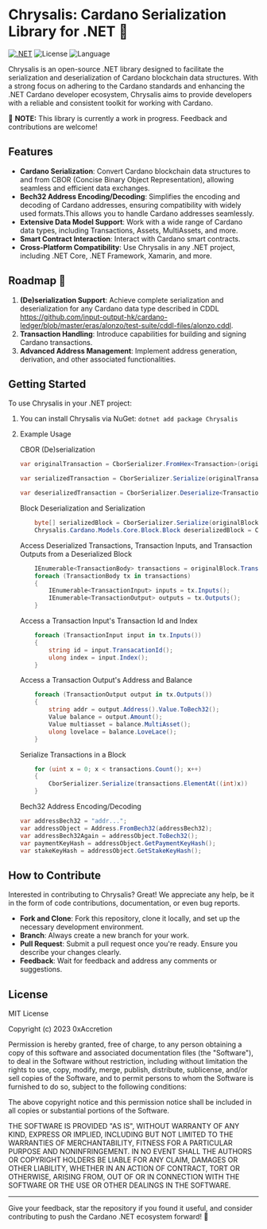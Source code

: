 # Chrysalis: Cardano Serialization Library for .NET 🦋

[![.NET](https://github.com/0xAccretion/Chrysalis/actions/workflows/dotnet.yml/badge.svg)](https://github.com/0xAccretion/Chrysalis/actions/workflows/dotnet.yml)
![License](https://img.shields.io/badge/license-MIT-blue.svg)
![Language](https://img.shields.io/github/languages/top/0xAccretion/Chrysalis.svg)


Chrysalis is an open-source .NET library designed to facilitate the serialization and deserialization of Cardano blockchain data structures. With a strong focus on adhering to the Cardano standards and enhancing the .NET Cardano developer ecosystem, Chrysalis aims to provide developers with a reliable and consistent toolkit for working with Cardano.

🚧 **NOTE:** This library is currently a work in progress. Feedback and contributions are welcome!

## Features

- **Cardano Serialization**: Convert Cardano blockchain data structures to and from CBOR (Concise Binary Object Representation), allowing seamless and efficient data exchanges.
- **Bech32 Address Encoding/Decoding**: Simplifies the encoding and decoding of Cardano addresses, ensuring compatibility with widely used formats.This allows you to handle Cardano addresses seamlessly.
- **Extensive Data Model Support**: Work with a wide range of Cardano data types, including Transactions, Assets, MultiAssets, and more.
- **Smart Contract Interaction**: Interact with Cardano smart contracts.
- **Cross-Platform Compatibility**: Use Chrysalis in any .NET project, including .NET Core, .NET Framework, Xamarin, and more.


## Roadmap 🚀

1. **(De)serialization Support**: Achieve complete serialization and deserialization for any Cardano data type described in CDDL https://github.com/input-output-hk/cardano-ledger/blob/master/eras/alonzo/test-suite/cddl-files/alonzo.cddl.
2. **Transaction Handling**: Introduce capabilities for building and signing Cardano transactions.
3. **Advanced Address Management**: Implement address generation, derivation, and other associated functionalities.

## Getting Started

To use Chrysalis in your .NET project:

1. You can install Chrysalis via NuGet:
    `dotnet add package Chrysalis`

2. Example Usage
    
    CBOR (De)serialization
    ```csharp
    var originalTransaction = CborSerializer.FromHex<Transaction>(originalTransactionCborHex)!;

    var serializedTransaction = CborSerializer.Serialize(originalTransaction);

    var deserializedTransaction = CborSerializer.Deserialize<Transaction>(serializedTransaction);
    ```

    Block Deserialization and Serialization
    ```csharp
        byte[] serializedBlock = CborSerializer.Serialize(originalBlock);
        Chrysalis.Cardano.Models.Core.Block.Block deserializedBlock = CborSerializer.Deserialize(serializedBlock);
    ```

    Access Deserialized Transactions, Transaction Inputs, and Transaction Outputs from a Deserialized Block
    ```csharp
        IEnumerable<TransactionBody> transactions = originalBlock.TransactionBodies();
        foreach (TransactionBody tx in transactions)
        {
            IEnumerable<TransactionInput> inputs = tx.Inputs();
            IEnumerable<TransactionOutput> outputs = tx.Outputs();    
        }
    ```

    Access a Transaction Input's Transaction Id and Index
    ```csharp
        foreach (TransactionInput input in tx.Inputs())
        {
            string id = input.TransacationId();
            ulong index = input.Index();
        }
    ```

    Access a Transaction Output's Address and Balance
    ```csharp
        foreach (TransactionOutput output in tx.Outputs())
        {
            string addr = output.Address().Value.ToBech32();
            Value balance = output.Amount();
            Value multiasset = balance.MultiAsset();
            ulong lovelace = balance.LoveLace();
        }
    ```

    Serialize Transactions in a Block
    ```csharp
        for (uint x = 0; x < transactions.Count(); x++)
        {
            CborSerializer.Serialize(transactions.ElementAt((int)x))
        }
    ```

    Bech32 Address Encoding/Decoding
    ```csharp
    var addressBech32 = "addr...";
    var addressObject = Address.FromBech32(addressBech32);
    var addressBech32Again = addressObject.ToBech32();
    var paymentKeyHash = addressObject.GetPaymentKeyHash();
    var stakeKeyHash = addressObject.GetStakeKeyHash();
    ```


## How to Contribute

Interested in contributing to Chrysalis? Great! We appreciate any help, be it in the form of code contributions, documentation, or even bug reports.

- **Fork and Clone**: Fork this repository, clone it locally, and set up the necessary development environment.
- **Branch**: Always create a new branch for your work.
- **Pull Request**: Submit a pull request once you're ready. Ensure you describe your changes clearly.
- **Feedback**: Wait for feedback and address any comments or suggestions.

## License

MIT License

Copyright (c) 2023 0xAccretion

Permission is hereby granted, free of charge, to any person obtaining a copy of this software and associated documentation files (the "Software"), to deal in the Software without restriction, including without limitation the rights to use, copy, modify, merge, publish, distribute, sublicense, and/or sell copies of the Software, and to permit persons to whom the Software is furnished to do so, subject to the following conditions:

The above copyright notice and this permission notice shall be included in all copies or substantial portions of the Software.

THE SOFTWARE IS PROVIDED "AS IS", WITHOUT WARRANTY OF ANY KIND, EXPRESS OR IMPLIED, INCLUDING BUT NOT LIMITED TO THE WARRANTIES OF MERCHANTABILITY, FITNESS FOR A PARTICULAR PURPOSE AND NONINFRINGEMENT. IN NO EVENT SHALL THE AUTHORS OR COPYRIGHT HOLDERS BE LIABLE FOR ANY CLAIM, DAMAGES OR OTHER LIABILITY, WHETHER IN AN ACTION OF CONTRACT, TORT OR OTHERWISE, ARISING FROM, OUT OF OR IN CONNECTION WITH THE SOFTWARE OR THE USE OR OTHER DEALINGS IN THE SOFTWARE.

---

Give your feedback, star the repository if you found it useful, and consider contributing to push the Cardano .NET ecosystem forward! 🌟

